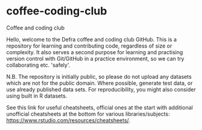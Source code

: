 # coffee-coding-club
Coffee and coding club

Hello, welcome to the Defra coffee and coding club GitHub. This is a repository for learning and contributing code, regardless of size or complexity. It also serves a second purpose for learning and practising version control with Git/GitHub in a practice environment, so we can try collaborating etc. 'safely'.

N.B. The repository is initially public, so please do not upload any datasets which are not for the public domain. Where possible, generate test data, or use already published data sets. For reproducibility, you might also consider using built in R datasets.

See this link for useful cheatsheets, official ones at the start with additional unofficial cheatsheets at the bottom for various libraries/subjects: https://www.rstudio.com/resources/cheatsheets/. 
